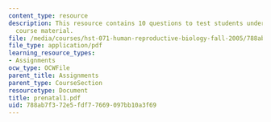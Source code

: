 ```yaml
---
content_type: resource
description: This resource contains 10 questions to test students understanding of
  course material.
file: /media/courses/hst-071-human-reproductive-biology-fall-2005/788ab7f372e5fdf77669097bb10a3f69_prenatal1.pdf
file_type: application/pdf
learning_resource_types:
- Assignments
ocw_type: OCWFile
parent_title: Assignments
parent_type: CourseSection
resourcetype: Document
title: prenatal1.pdf
uid: 788ab7f3-72e5-fdf7-7669-097bb10a3f69
---
```


